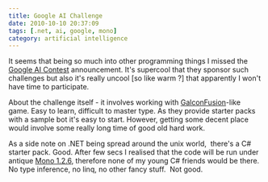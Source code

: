 ```yaml
---
title: Google AI Challenge
date: 2010-10-10 20:37:09
tags: [.net, ai, google, mono]
category: artificial intelligence
---
```


It seems that being so much into other programming things I missed the
[Google AI Contest](http://ai-contest.com/) announcement. It's
supercool that they sponsor such challenges but also it's really uncool
[so like warm ?] that apparently I won't have time to participate.

About the challenge itself - it involves working with
[GalconFusion](http://www.galcon.com/fusion/)-like game. Easy to
learn, difficult to master type. As they provide starter packs with a
sample bot it's easy to start. However, getting some decent place would
involve some really long time of good old hard work.

As a side note on .NET being spread around the unix world,  there's a C#
starter pack. Good. After few secs I realised that the code will be run
under antique [Mono 1.2.6](http://www.go-mono.com/archive/1.2.6/),
therefore none of my young C# friends would be there. No type inference,
no linq, no other fancy stuff.  Not good.
